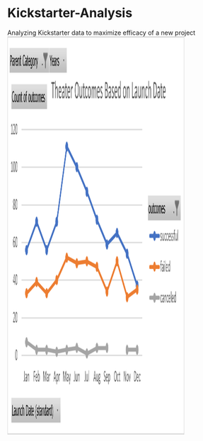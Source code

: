 # Kickstarter-Analysis
Analyzing Kickstarter data to maximize efficacy of a new project
<img src="https://github.com/chrisagarcia/Kickstarter-Analysis/blob/main/Theater_Outcomes_vs_Launch.png" width="400" height="900" />
